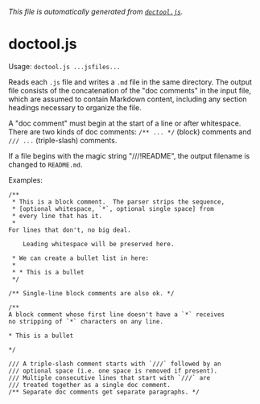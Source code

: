 *This file is automatically generated from [`doctool.js`](doctool.js).*

# doctool.js

Usage: `doctool.js ...jsfiles...`

Reads each `.js` file and writes a `.md` file in the same directory.
The output file consists of the concatenation of the "doc comments"
in the input file, which are assumed to contain Markdown content,
including any section headings necessary to organize the file.

A "doc comment" must begin at the start of a line or after
whitespace.  There are two kinds of doc comments: `/** ... */`
(block) comments and `/// ...` (triple-slash) comments.

If a file begins with the magic string "///!README", the output
filename is changed to `README.md`.

Examples:

```
/**
 * This is a block comment.  The parser strips the sequence,
 * [optional whitespace, `*`, optional single space] from
 * every line that has it.
 *
For lines that don't, no big deal.

    Leading whitespace will be preserved here.

 * We can create a bullet list in here:
 *
 * * This is a bullet
 */
```

```
/** Single-line block comments are also ok. */
```

```
/**
A block comment whose first line doesn't have a `*` receives
no stripping of `*` characters on any line.

* This is a bullet

*/
```

```
/// A triple-slash comment starts with `///` followed by an
/// optional space (i.e. one space is removed if present).
/// Multiple consecutive lines that start with `///` are
/// treated together as a single doc comment.
/** Separate doc comments get separate paragraphs. */
```
